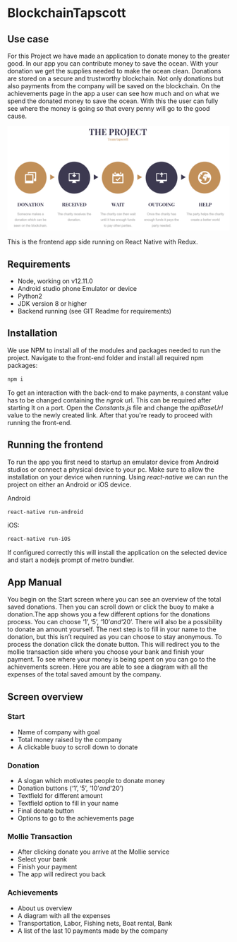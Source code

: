 # BlockchainTapscott

## Use case

For this Project we have made an application to donate money to the greater good. In our app you can contribute money to save the ocean. With your donation we get the supplies needed to make the ocean clean. Donations are stored on a secure and trustworthy blockchain. Not only donations but also payments from the company will be saved on the blockchain. On the achievements page in the app a user can see how much and on what we spend the donated money to save the ocean. With this the user can fully see where the money is going so that every penny will go to the good cause. 

![](doc/img/Project.png)

This is the frontend app side running on React Native with Redux. 

## Requirements
* Node, working on v12.11.0 
* Android studio phone Emulator or device
* Python2
* JDK version 8 or higher
* Backend running (see GIT Readme for requirements)

## Installation
We use NPM to install all of the modules and packages needed to run the project. Navigate to the front-end folder and install all required npm packages:
```bash
npm i
```
To get an interaction with the back-end to make payments, a constant value has to be changed containing the *ngrok* url. This can be required after starting It on a port. Open the *Constants.js* file and change the *apiBaseUrl* value to the newly created link. After that you're ready to proceed with running the front-end.


## Running the frontend

To run the app you first need to startup an emulator device from Android studios or connect a physical device to your pc. Make sure to allow the installation on your device when running. Using *react-native* we can run the project on either an Android or iOS device.

Android
```bash
react-native run-android
```

iOS:
```bash
react-native run-iOS
```
If configured correctly this will install the application on the selected device and start a nodejs prompt of metro bundler.


## App Manual

You begin on the Start screen where you can see an overview of the total saved donations. Then you can scroll down or click the buoy to make a donation.The app shows you a few different options for the donations process. You can choose ‘1$’ , ‘5$’, ‘10$’ and ‘20$’. There will also be a possibility to donate an amount yourself. The next step is to fill in your name to the donation, but this isn’t required as you can choose to stay anonymous. To process the donation click the donate button. This will  redirect you to the mollie transaction side where you choose your bank and finish your payment. To see where your money is being spent on you can go to the achievements screen. Here you are able to see a diagram with all the expenses of the total saved amount by the company. 

## Screen overview

### Start

* Name of company with goal
* Total money raised by the company
* A clickable buoy to scroll down to donate

### Donation

* A slogan which motivates people to donate money
* Donation buttons (‘1$’ , ‘5$’, ‘10$’ and ‘20$’)
* Textfield for different amount
* Textfield option to fill in your name
* Final donate button
* Options to go to the achievements page

### Mollie Transaction

* After clicking donate you arrive at the Mollie service
* Select your bank
* Finish your payment
* The app will redirect you back

### Achievements

* About us overview
* A diagram with all the expenses
* Transportation, Labor, Fishing nets, Boat rental, Bank
* A list of the last 10 payments made by the company